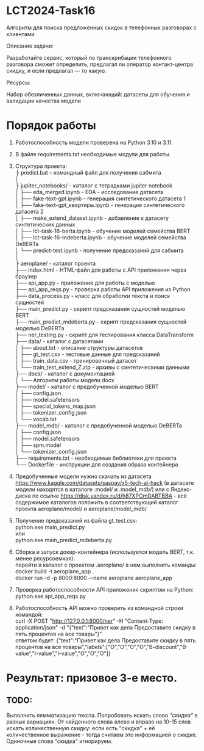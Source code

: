 # LCT2024-Task16 
Алгоритм для поиска предложенных скидок в телефонных разговорах с клиентами

Описание задачи: 

Разработайте сервис, который по транскрибации телефонного разговора сможет определить, предлагал ли оператор контакт-центра скидку, и если предлагал — то какую.

Ресурсы: 

Набор обезличенных данных, включающий: датасеты для обучения и валидации качества модели

# Порядок работы

1. Работоспособность модели проверена на Python 3.10 и 3.11.  
2. В файле requirements.txt необходимые модули для работы.  
3. Структура проекта:  
├ predict.bat – командный файл для получения сабмита  
│  
├ jupiter_notebooks/ - каталог с тетрадками jupiter notebook  
│       ├── eda_merged.ipynb - EDA - исследование датасета  
│       ├── fake-text-gpt.ipynb - генерация синтетического датасета 1  
│       ├── fake-text-gpt_квартиры.ipynb - генерация синтетического датасета 2  
│       ├── make_extend_dataset.ipynb - добавление к датасету синтетических данных  
│       ├── lct-task-16-berta.ipynb - обучение моделей семейства BERT  
│       ├── lct-task-16-mdeberta.ipynb - обучение моделей семейства DeBERTa  
│       └── predict-test.ipynb - получение предсказаний для сабмита  
│  
├ aeroplane/ - каталог проекта  
├── index.html       - HTML-файл для работы с API приложения через браузер  
├── api_app.py       - приложение для работы с моделью  
├── api_app_reqs.py  - проверка работы API приложения из Python  
├── data_process.py  - класс для обработки текста и поиск сущностей  
├── main_predict.py  - скрипт предсказания сущностей моделью BERT  
├── main_predict_mdeberta.py - скрипт предсказания сущностей моделью DeBERTa  
├── ner_testing.py   - скрипт для тестирования класса DataTransform  
├── data/            - каталог с датасетами  
│       ├── about.txt - описание структуры датасетов  
│       ├── gt_test.csv - тестовые данные для предсказаний  
│       ├── train_data.csv - тренировочный датасет  
│       └── train_test_extend_Z.zip - архивы с синтетическими данными  
├── docs/            - каталог с документацией  
│       └── Алгоритм работы модели.docx  
├── model/           - каталог с предобученной моделью BERT  
│       ├── config.json  
│       ├── model.safetensors  
│       ├── special_tokens_map.json  
│       ├── tokenizer_config.json  
│       └── vocab.txt  
├── model_mdb/ 	     - каталог с предобученной моделью DeBERTa  
│       ├── config.json  
│       ├── model.safetensors  
│       ├── spm.model  
│       └── tokenizer_config.json  
├── requirements.txt - необходимые библиотеки для проекта  
└── Dockerfile       - инструкции для создания образа контейнера  

4. Предобученные модели нужно скачать из датасета https://www.kaggle.com/datasets/saspav/x5-tech-ai-hack (в датасете модели находятся в каталоге .model/ и .model_mdb/) или с Яндекс-диска по ссылке https://disk.yandex.ru/d/h87XPOmDABTBBA - всё содержимое каталогов положить в соответствующий каталог проекта aeroplane/model/ и aeroplane/model_mdb/  
5. Получение предсказаний из файла gt_test.csv:  
python.exe main_predict.py  
или  
python.exe main_predict_mdeberta.py  
6. Сборка и запуск докер-контейнера (используется модель BERT, т.к. менее ресурсоемкая):  
перейти в каталог с проектом .aeroplane/ в нем выполнить команды:  
docker build -t aeroplane_app .  
docker run -d -p 8000:8000 --name aeroplane aeroplane_app  
7. Проверка работоспособности API приложения скриптом на Python:  
python.exe api_app_reqs.py
8. Работоспособность API можно проверить из командной строки командой:  
curl -X POST "http://127.0.0.1:8000/ner" -H "Content-Type: application/json" -d "{\"text\":\"Привет как дела Предоставите скидку в пять процентов на все товары\"}"  
ответом будет: {"text":"Привет как дела Предоставите скидку в пять процентов на все товары","labels":["O","O","O","O","B-discount","B-value","I-value","I-value","O","O","O"]}

# Результат: призовое 3-е место.

## TODO: 
Выполнить лемматизацию текста. Попробовать искать слово *"скидка"* в разных вариациях. От найденного слова влево и вправо на 10-15 слов искать количественную скидку: если есть "скидка" + её количественное выражение - тогда считаем это информацией о скидке. Одиночные слова "скидка" игнорируем.
